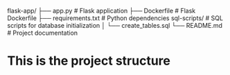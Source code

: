 flask-app/
├── app.py              # Flask application
├── Dockerfile          # Flask Dockerfile
├── requirements.txt    # Python dependencies
sql-scripts/        # SQL scripts for database initialization
│   └── create_tables.sql
└── README.md           # Project documentation
# This is the project structure 
